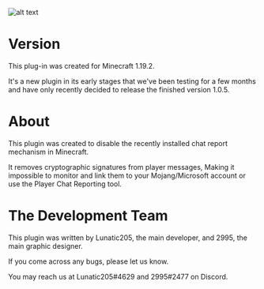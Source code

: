 
![alt text](https://ibb.co/6gsqBsT)

<h1> Version </h1>

This plug-in was created for Minecraft 1.19.2.

It's a new plugin in its early stages that we've been testing for a few months and have only recently decided to release the finished version 1.0.5.

<h1> About </h1>

This plugin was created to disable the recently installed chat report mechanism in Minecraft.

It removes cryptographic signatures from player messages,
Making it impossible to monitor and link them to your Mojang/Microsoft account or use the Player Chat Reporting tool.

<h1> The Development Team </h1>

This plugin was written by Lunatic205, the main developer, and 2995, the main graphic designer.

If you come across any bugs, please let us know.

You may reach us at Lunatic205#4629 and 2995#2477 on Discord.
